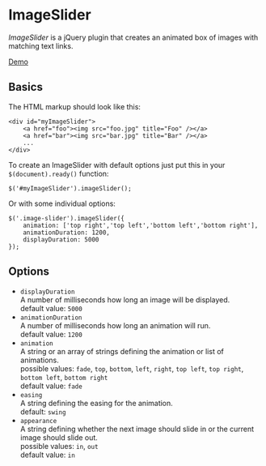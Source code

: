 # ImageSlider

*ImageSlider* is a jQuery plugin that creates an animated box of images with matching text links.

[Demo](http://simbo.de/files/imageslider "Image Slider Demo")

## Basics

The HTML markup should look like this:
 
```
<div id="myImageSlider">
	<a href="foo"><img src="foo.jpg" title="Foo" /></a>
	<a href="bar"><img src="bar.jpg" title="Bar" /></a>
	...
</div>
```

To create an ImageSlider with default options just put this in your `$(document).ready()` function:

```
$('#myImageSlider').imageSlider();
```

Or with some individual options:

```
$('.image-slider').imageSlider({
	animation: ['top right','top left','bottom left','bottom right'],
	animationDuration: 1200,
	displayDuration: 5000
});
```

## Options

* `displayDuration`  
	A number of milliseconds how long an image will be displayed.  
	default value: `5000`
* `animationDuration`  
	A number of milliseconds how long an animation will run.  
	default value: `1200`
* `animation`  
	A string or an array of strings defining the animation or list of animations.  
	possible values: `fade`, `top`, `bottom`, `left`, `right`, `top left`, `top right`, `bottom left`, `bottom right`  
	default value: `fade`
* `easing`  
	A string defining the easing for the animation.  
	default: `swing`
* `appearance`  
	A string defining whether the next image should slide in or the current image should slide out.  
	possible values: `in`, `out`  
	default value: `in`